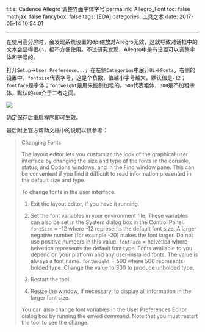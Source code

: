 title: Cadence Allegro 调整界面字体字号
permalink: Allegro_Font
toc: false
mathjax: false
fancybox: false
tags: [EDA]
categories: 工具之术
date: 2017-05-14 10:54:01

---

在使用高分屏时，会发现系统设置的dpi缩放对Allegro无效，这就导致对话框中的文本会显得很小，极不方便使用。不过研究发现，Allegro中是有设置可以调整字体和字号的。

<!--more-->

打开`Setup`->`User Preference...`，在左侧`Categories`中展开`Ui`->`Fonts`。右侧的设置中，`fontsize`代表字号，这是个负数，值越小字号越大，默认值是`-12`；`fontface`是字体；`fontweight`是用来控制加粗的，`500`代表粗体，`300`是不加粗字体，默认的`400`介于二者之间。


![](https://gmf.shengnengjin.cn/20170514103643.png)

确定保存后重启程序即可生效。

最后附上官方帮助文档中的说明以供参考：

> Changing Fonts
> 
> The layout editor lets you customize the look of the graphical user interface by changing the size and type of the fonts in the console, status, and Options windows, and in the Find window pane. This can be convenient if you find it difficult to read information presented in the default size and type.
> 
> To change fonts in the user interface:
> 
> 1. Exit the layout editor, if you have it running.
> 
> 2. Set the font variables in your environment file.
> These variables can also be set in the System dialog box in the Control Panel.
> `fontSize` = -12 
> where -12 represents the default font size. A larger negative number (for example -20) makes the font larger. Do not use positive numbers in this value.
> `fontFace` = helvetica
> where helvetica represents the default font type. Fonts available to you depend on your platform and any user-installed fonts. The value is always a font name.
> `fontWeight` = 500
> where 500 represents bolded type. Change the value to 300 to produce unbolded type.
> 
> 3. Restart the tool.
> 
> 4. Resize the window, if necessary, to display all information in the larger font size.
> 
> You can also change font variables in the User Preferences Editor dialog box by running the enved command. Note that you must restart the tool to see the change.
